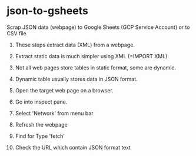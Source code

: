 # json-to-gsheets
Scrap JSON data (webpage) to Google Sheets (GCP Service Account) or to CSV file

1. These steps extract data (XML) from a webpage.
2. Extract static data is much simpler using XML (=IMPORT XML)
3. Not all web pages store tables in static format, some are dynamic.
4. Dynamic table usually stores data in JSON format.

5. Open the target web page on a browser.
6. Go into inspect pane.
7. Select 'Network' from menu bar
8. Refresh the webpage
9. Find for Type 'fetch'
10. Check the URL which contain JSON format text
